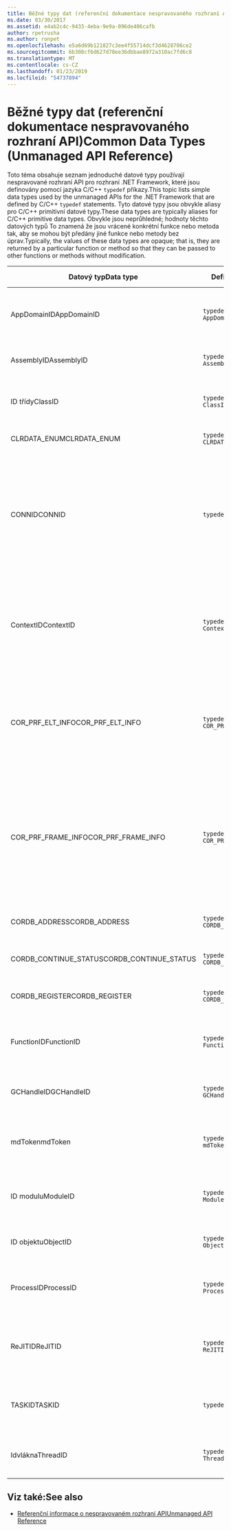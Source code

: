 ```yaml
---
title: Běžné typy dat (referenční dokumentace nespravovaného rozhraní API)
ms.date: 03/30/2017
ms.assetid: e4ab2c4c-9433-4eba-9e9a-096de406cafb
author: rpetrusha
ms.author: ronpet
ms.openlocfilehash: e5a6d69b121827c3ee4f55714dcf3d4628706ce2
ms.sourcegitcommit: 6b308cf6d627d78ee36dbbae8972a310ac7fd6c8
ms.translationtype: MT
ms.contentlocale: cs-CZ
ms.lasthandoff: 01/23/2019
ms.locfileid: "54737894"
---
```

# <a name="common-data-types-unmanaged-api-reference"></a><span data-ttu-id="a9a0f-102">Běžné typy dat (referenční dokumentace nespravovaného rozhraní API)</span><span class="sxs-lookup"><span data-stu-id="a9a0f-102">Common Data Types (Unmanaged API Reference)</span></span>
<span data-ttu-id="a9a0f-103">Toto téma obsahuje seznam jednoduché datové typy používají nespravované rozhraní API pro rozhraní .NET Framework, které jsou definovány pomocí jazyka C/C++ `typedef` příkazy.</span><span class="sxs-lookup"><span data-stu-id="a9a0f-103">This topic lists simple data types used by the unmanaged APIs for the .NET Framework that are defined by C/C++ `typedef` statements.</span></span> <span data-ttu-id="a9a0f-104">Tyto datové typy jsou obvykle aliasy pro C/C++ primitivní datové typy.</span><span class="sxs-lookup"><span data-stu-id="a9a0f-104">These data types are typically aliases for C/C++ primitive data types.</span></span> <span data-ttu-id="a9a0f-105">Obvykle jsou neprůhledné; hodnoty těchto datových typů To znamená že jsou vrácené konkrétní funkce nebo metoda tak, aby se mohou být předány jiné funkce nebo metody bez úprav.</span><span class="sxs-lookup"><span data-stu-id="a9a0f-105">Typically, the values of these data types are opaque; that is, they are returned by a particular function or method so that they can be passed to other functions or methods without modification.</span></span>  
  
|<span data-ttu-id="a9a0f-106">Datový typ</span><span class="sxs-lookup"><span data-stu-id="a9a0f-106">Data type</span></span>|<span data-ttu-id="a9a0f-107">Definice</span><span class="sxs-lookup"><span data-stu-id="a9a0f-107">Definition</span></span>|<span data-ttu-id="a9a0f-108">Definované v</span><span class="sxs-lookup"><span data-stu-id="a9a0f-108">Defined in</span></span>|<span data-ttu-id="a9a0f-109">Popis</span><span class="sxs-lookup"><span data-stu-id="a9a0f-109">Description</span></span>|  
|---------------|----------------|----------------|-----------------|  
|<span data-ttu-id="a9a0f-110">AppDomainID</span><span class="sxs-lookup"><span data-stu-id="a9a0f-110">AppDomainID</span></span>|`typedef UINT_PTR AppDomainID;`|<span data-ttu-id="a9a0f-111">corprof.h</span><span class="sxs-lookup"><span data-stu-id="a9a0f-111">corprof.h</span></span>|<span data-ttu-id="a9a0f-112">Identifikátor domény aplikace.</span><span class="sxs-lookup"><span data-stu-id="a9a0f-112">The identifier of an application domain.</span></span>|  
|<span data-ttu-id="a9a0f-113">AssemblyID</span><span class="sxs-lookup"><span data-stu-id="a9a0f-113">AssemblyID</span></span>|`typedef UINT_PTR AssemblyID;`|<span data-ttu-id="a9a0f-114">corprof.h</span><span class="sxs-lookup"><span data-stu-id="a9a0f-114">corprof.h</span></span>|<span data-ttu-id="a9a0f-115">Identifikátor sestavení.</span><span class="sxs-lookup"><span data-stu-id="a9a0f-115">The identifier of an assembly.</span></span>|  
|<span data-ttu-id="a9a0f-116">ID třídy</span><span class="sxs-lookup"><span data-stu-id="a9a0f-116">ClassID</span></span>|`typedef UINT_PTR ClassID;`|<span data-ttu-id="a9a0f-117">corprof.h</span><span class="sxs-lookup"><span data-stu-id="a9a0f-117">corprof.h</span></span>|<span data-ttu-id="a9a0f-118">Identifikátor spravované třídy.</span><span class="sxs-lookup"><span data-stu-id="a9a0f-118">The identifier of a managed class.</span></span>|
|<span data-ttu-id="a9a0f-119">CLRDATA_ENUM</span><span class="sxs-lookup"><span data-stu-id="a9a0f-119">CLRDATA_ENUM</span></span>|`typedef ULONG64 CLRDATA_ADDRESS;`|<span data-ttu-id="a9a0f-120">Není k dispozici</span><span class="sxs-lookup"><span data-stu-id="a9a0f-120">Not Available</span></span>|<span data-ttu-id="a9a0f-121">Adresa paměti 64-bit.</span><span class="sxs-lookup"><span data-stu-id="a9a0f-121">A 64-bit memory address.</span></span>|
|<span data-ttu-id="a9a0f-122">CONNID</span><span class="sxs-lookup"><span data-stu-id="a9a0f-122">CONNID</span></span>|`typedef DWORD CONNID;`|<span data-ttu-id="a9a0f-123">cordebug.h, mscoree.h</span><span class="sxs-lookup"><span data-stu-id="a9a0f-123">cordebug.h, mscoree.h</span></span>|<span data-ttu-id="a9a0f-124">Identifikátor připojení pro vlákno, které je připojený k instanci systému Microsoft SQL Server.</span><span class="sxs-lookup"><span data-stu-id="a9a0f-124">The connection identifier for a thread that is connected to an instance of Microsoft SQL Server.</span></span>|  
|<span data-ttu-id="a9a0f-125">ContextID</span><span class="sxs-lookup"><span data-stu-id="a9a0f-125">ContextID</span></span>|`typedef UINT_PTR ContextID;`|<span data-ttu-id="a9a0f-126">corprof.h</span><span class="sxs-lookup"><span data-stu-id="a9a0f-126">corprof.h</span></span>|<span data-ttu-id="a9a0f-127">Identifikátor kontext přidružený k konkrétní spravované vlákno.</span><span class="sxs-lookup"><span data-stu-id="a9a0f-127">The identifier of the context associated with a particular managed thread.</span></span>|  
|<span data-ttu-id="a9a0f-128">COR_PRF_ELT_INFO</span><span class="sxs-lookup"><span data-stu-id="a9a0f-128">COR_PRF_ELT_INFO</span></span>|`typedef UINT_PTR COR_PRF_ELT_INFO;`|<span data-ttu-id="a9a0f-129">corprof.h</span><span class="sxs-lookup"><span data-stu-id="a9a0f-129">corprof.h</span></span>|<span data-ttu-id="a9a0f-130">Neprůhledný popisovač, který představuje informace o konkrétní rámec zásobníku.</span><span class="sxs-lookup"><span data-stu-id="a9a0f-130">An opaque handle that represents information about a particular stack frame.</span></span>|  
|<span data-ttu-id="a9a0f-131">COR_PRF_FRAME_INFO</span><span class="sxs-lookup"><span data-stu-id="a9a0f-131">COR_PRF_FRAME_INFO</span></span>|`typedef UINT_PTR COR_PRF_FRAME_INFO;`|<span data-ttu-id="a9a0f-132">corprof.h</span><span class="sxs-lookup"><span data-stu-id="a9a0f-132">corprof.h</span></span>|<span data-ttu-id="a9a0f-133">Neprůhledné zpracovat, na kterou odkazuje na blok zásobníku.</span><span class="sxs-lookup"><span data-stu-id="a9a0f-133">An opaque handle that points to a stack frame.</span></span> <span data-ttu-id="a9a0f-134">Je platný pouze během zpětného volání, který je předán.</span><span class="sxs-lookup"><span data-stu-id="a9a0f-134">It is valid only during the callback to which it is passed.</span></span>|  
|<span data-ttu-id="a9a0f-135">CORDB_ADDRESS</span><span class="sxs-lookup"><span data-stu-id="a9a0f-135">CORDB_ADDRESS</span></span>|`typedef ULONG64 CORDB_ADDRESS;`|<span data-ttu-id="a9a0f-136">cordebug.h</span><span class="sxs-lookup"><span data-stu-id="a9a0f-136">cordebug.h</span></span>|<span data-ttu-id="a9a0f-137">Adresy v paměti.</span><span class="sxs-lookup"><span data-stu-id="a9a0f-137">An address in memory.</span></span>|  
|<span data-ttu-id="a9a0f-138">CORDB_CONTINUE_STATUS</span><span class="sxs-lookup"><span data-stu-id="a9a0f-138">CORDB_CONTINUE_STATUS</span></span>|`typedef DWORD CORDB_CONTINUE_STATUS;`|<span data-ttu-id="a9a0f-139">cordebug.h</span><span class="sxs-lookup"><span data-stu-id="a9a0f-139">cordebug.h</span></span>|<span data-ttu-id="a9a0f-140">Stav pokračování.</span><span class="sxs-lookup"><span data-stu-id="a9a0f-140">The continuation status.</span></span>|  
|<span data-ttu-id="a9a0f-141">CORDB_REGISTER</span><span class="sxs-lookup"><span data-stu-id="a9a0f-141">CORDB_REGISTER</span></span>|`typedef ULONG64 CORDB_REGISTER;`|<span data-ttu-id="a9a0f-142">cordebug.h</span><span class="sxs-lookup"><span data-stu-id="a9a0f-142">cordebug.h</span></span>|<span data-ttu-id="a9a0f-143">Hodnota registru procesoru.</span><span class="sxs-lookup"><span data-stu-id="a9a0f-143">The value of a CPU register.</span></span>|
|<span data-ttu-id="a9a0f-144">FunctionID</span><span class="sxs-lookup"><span data-stu-id="a9a0f-144">FunctionID</span></span>|`typedef UINT_PTR FunctionID;`|<span data-ttu-id="a9a0f-145">corprof.h</span><span class="sxs-lookup"><span data-stu-id="a9a0f-145">corprof.h</span></span>|<span data-ttu-id="a9a0f-146">Identifikátor funkce nebo metody.</span><span class="sxs-lookup"><span data-stu-id="a9a0f-146">The identifier of a function or method.</span></span>|  
|<span data-ttu-id="a9a0f-147">GCHandleID</span><span class="sxs-lookup"><span data-stu-id="a9a0f-147">GCHandleID</span></span>|`typedef UINT_PTR GCHandleID;`|<span data-ttu-id="a9a0f-148">corprof.h</span><span class="sxs-lookup"><span data-stu-id="a9a0f-148">corprof.h</span></span>|<span data-ttu-id="a9a0f-149">Popisovač kolekce uvolnění paměti.</span><span class="sxs-lookup"><span data-stu-id="a9a0f-149">A garbage collection handle.</span></span>|  
|<span data-ttu-id="a9a0f-150">mdToken</span><span class="sxs-lookup"><span data-stu-id="a9a0f-150">mdToken</span></span>|`typedef UINT32 mdToken;`|<span data-ttu-id="a9a0f-151">corprof.h</span><span class="sxs-lookup"><span data-stu-id="a9a0f-151">corprof.h</span></span>|<span data-ttu-id="a9a0f-152">Token metadat (řádek v tabulce metadata).</span><span class="sxs-lookup"><span data-stu-id="a9a0f-152">A   metadata token (a row in a metadata table).</span></span>|  
|<span data-ttu-id="a9a0f-153">ID modulu</span><span class="sxs-lookup"><span data-stu-id="a9a0f-153">ModuleID</span></span>|`typedef UINT_PTR ModuleID;`|<span data-ttu-id="a9a0f-154">corprof.h</span><span class="sxs-lookup"><span data-stu-id="a9a0f-154">corprof.h</span></span>|<span data-ttu-id="a9a0f-155">Identifikátor modulu sestavení.</span><span class="sxs-lookup"><span data-stu-id="a9a0f-155">The identifier of an assembly module.</span></span>|  
|<span data-ttu-id="a9a0f-156">ID objektu</span><span class="sxs-lookup"><span data-stu-id="a9a0f-156">ObjectID</span></span>|`typedef UINT_PTR ObjectID;`|<span data-ttu-id="a9a0f-157">corprof.h</span><span class="sxs-lookup"><span data-stu-id="a9a0f-157">corprof.h</span></span>|<span data-ttu-id="a9a0f-158">Identifikátor objektu.</span><span class="sxs-lookup"><span data-stu-id="a9a0f-158">The identifier of an object.</span></span>|  
|<span data-ttu-id="a9a0f-159">ProcessID</span><span class="sxs-lookup"><span data-stu-id="a9a0f-159">ProcessID</span></span>|`typedef UINT_PTR ProcessID;`|<span data-ttu-id="a9a0f-160">corprof.h</span><span class="sxs-lookup"><span data-stu-id="a9a0f-160">corprof.h</span></span>|<span data-ttu-id="a9a0f-161">Identifikátor spravovaného procesu.</span><span class="sxs-lookup"><span data-stu-id="a9a0f-161">The identifier of a managed process.</span></span>|  
|<span data-ttu-id="a9a0f-162">ReJITID</span><span class="sxs-lookup"><span data-stu-id="a9a0f-162">ReJITID</span></span>|`typedef UINT_PTR ReJITID;`|<span data-ttu-id="a9a0f-163">corprof.h</span><span class="sxs-lookup"><span data-stu-id="a9a0f-163">corprof.h</span></span>|<span data-ttu-id="a9a0f-164">Identifikátor funkce zpracovaných kompilátorem JIT.</span><span class="sxs-lookup"><span data-stu-id="a9a0f-164">The identifier of a jitted function.</span></span>|  
|<span data-ttu-id="a9a0f-165">TASKID</span><span class="sxs-lookup"><span data-stu-id="a9a0f-165">TASKID</span></span>|`typedef UINT64 TASKID;`|<span data-ttu-id="a9a0f-166">cordebug.h, mscoree.h</span><span class="sxs-lookup"><span data-stu-id="a9a0f-166">cordebug.h, mscoree.h</span></span>|<span data-ttu-id="a9a0f-167">Identifikátor [iclrtask –](../../../docs/framework/unmanaged-api/hosting/iclrtask-interface.md) instance.</span><span class="sxs-lookup"><span data-stu-id="a9a0f-167">The identifier of an [ICLRTask](../../../docs/framework/unmanaged-api/hosting/iclrtask-interface.md) instance.</span></span>|  
|<span data-ttu-id="a9a0f-168">Idvlákna</span><span class="sxs-lookup"><span data-stu-id="a9a0f-168">ThreadID</span></span>|`typedef UINT_PTR ThreadID;`|<span data-ttu-id="a9a0f-169">corprof.h</span><span class="sxs-lookup"><span data-stu-id="a9a0f-169">corprof.h</span></span>|<span data-ttu-id="a9a0f-170">Identifikátor spravované vlákno.</span><span class="sxs-lookup"><span data-stu-id="a9a0f-170">The identifier of a managed thread.</span></span>|  
  
## <a name="see-also"></a><span data-ttu-id="a9a0f-171">Viz také:</span><span class="sxs-lookup"><span data-stu-id="a9a0f-171">See also</span></span>
- [<span data-ttu-id="a9a0f-172">Referenční informace o nespravovaném rozhraní API</span><span class="sxs-lookup"><span data-stu-id="a9a0f-172">Unmanaged API Reference</span></span>](../../../docs/framework/unmanaged-api/index.md)
